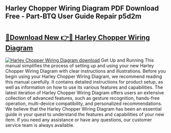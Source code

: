 ## Harley Chopper Wiring Diagram PDF Download Free - Part-BTQ User Guide Repair p5d2m

# <h2><a href="http://dfqqy3.blite.top/?on=Harley+Chopper+Wiring+Diagram">🔗Download New 👉🔴 Harley Chopper Wiring Diagram</a></h2>

[![Harley Chopper Wiring Diagram download](https://i.imgur.com/lujVjoI.png)](http://dfqqy3.blite.top/?on=Harley+Chopper+Wiring+Diagram)
Get Up and Running This manual simplifies the process of setting up and using your new Harley Chopper Wiring Diagram with clear instructions and illustrations. Before you begin using your Harley Chopper Wiring Diagram, we recommend reading this manual carefully. It contains detailed instructions for product setup, as well as information on how to use its various features and capabilities. The latest iteration of Harley Chopper Wiring Diagram offers users an extensive collection of advanced features, such as gesture recognition, hands-free operation, multi-device compatibility, and personalized recommendations. We believe that the Harley Chopper Wiring Diagram has been an essential guide in your quest to understand the features and capabilities of your new item. If you need any assistance or have any questions, our customer service team is always available.
